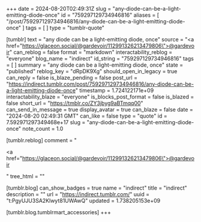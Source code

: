 +++
date = 2024-08-20T02:49:31Z
slug = "any-diode-can-be-a-light-emitting-diode-once"
id = "759297129734946816"
aliases = [ "/post/759297129734946816/any-diode-can-be-a-light-emitting-diode-once" ]
tags = [ ]
type = "tumblr-quote"

[tumblr]
text = "any diode can be a light-emitting diode, once"
source = "<a href=\"https://glaceon.social/@gardevoir/112991326213479806\">@gardevoir</a>"
can_reblog = false
format = "markdown"
interactability_reblog = "everyone"
blog_name = "indirect"
id_string = "759297129734946816"
tags = [ ]
summary = "any diode can be a light-emitting diode, once"
state = "published"
reblog_key = "dRpDK9Xg"
should_open_in_legacy = true
can_reply = false
is_blaze_pending = false
post_url = "https://indirect.tumblr.com/post/759297129734946816/any-diode-can-be-a-light-emitting-diode-once"
timestamp = 1.724122171e+09
interactability_blaze = "everyone"
is_blocks_post_format = false
is_blazed = false
short_url = "https://tmblr.co/ZY3jbyg9aBTmqq00"
can_send_in_message = true
display_avatar = true
can_blaze = false
date = "2024-08-20 02:49:31 GMT"
can_like = false
type = "quote"
id = 7.592971297349468e+17
slug = "any-diode-can-be-a-light-emitting-diode-once"
note_count = 1.0

[tumblr.reblog]
comment = "<p><a href=\"https://glaceon.social/@gardevoir/112991326213479806\">@gardevoir</a></p>"
tree_html = ""

[tumblr.blog]
can_show_badges = true
name = "indirect"
title = "indirect"
description = ""
url = "https://indirect.tumblr.com/"
uuid = "t:PgyUJU3SA2Klwyt81UWAwQ"
updated = 1.738205153e+09

[tumblr.blog.tumblrmart_accessories]
+++
